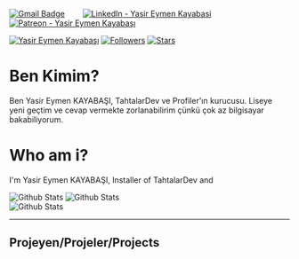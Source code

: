 
[![Gmail Badge](https://img.shields.io/badge/Mail-D14836?style=for-the-badge&logo=gmail&logoColor=white)](mailto:yasirator04@gmail.com) &emsp;&emsp;[![LinkedIn - Yasir Eymen Kayabasi](https://img.shields.io/badge/LinkedIn-0077B5?style=for-the-badge&logo=linkedin&logoColor=white)](https://www.linkedin.com/in/yasir-eymen-kayabasi-4a9042240/)&emsp;&emsp;[![Patreon - Yasir  Eymen Kayabaşı](https://img.shields.io/badge/Patreon-D14836?style=for-the-badge&logo=patreon&logoColor=white)](https://www.patreon.com/yasirator)&emsp;&emsp;

[![Yasir Eymen Kayabaşı](https://img.shields.io/badge/YASO09-blue)](#) [![Followers](https://img.shields.io/github/followers/yaso09)](#) [![Stars](https://img.shields.io/github/stars/yaso09?label=Profile%20Stars&logo=Profile%20stars&logoColor=b)](#)


# Ben Kimim?
Ben Yasir Eymen KAYABAŞI, TahtalarDev ve Profiler'ın kurucusu. Liseye yeni geçtim ve cevap vermekte zorlanabilirim çünkü çok az bilgisayar bakabiliyorum.

# Who am i?
I'm Yasir Eymen KAYABAŞI, Installer of TahtalarDev and

![Github Stats](https://github-readme-stats.vercel.app/api?username=yaso09&theme=light&hide_border=true&include_all_commits=true&count_private=true)
![Github Stats](https://github-readme-streak-stats.herokuapp.com/?user=yaso09&theme=light&hide_border=true&fire=red&sideNums=red)<br/>
![Github Stats](https://github-readme-stats.vercel.app/api/top-langs/?username=yaso09&theme=light&hide_border=false&include_all_commits=true&count_private=true&layout=compact&langs_count=10&include_private=true)

---
Projeyen/Projeler/Projects
---
